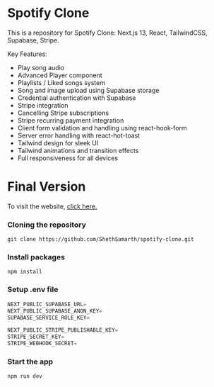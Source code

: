 # Spotify Clone

This is a repository for Spotify Clone: Next.js 13, React, TailwindCSS, Supabase, Stripe.

Key Features:

- Play song audio
- Advanced Player component
- Playlists / Liked songs system
- Song and image upload using Supabase storage
- Credential authentication with Supabase
- Stripe integration
- Cancelling Stripe subscriptions
- Stripe recurring payment integration
- Client form validation and handling using react-hook-form
- Server error handling with react-hot-toast
- Tailwind design for sleek UI
- Tailwind animations and transition effects
- Full responsiveness for all devices

# Final Version

To visit the website, [click here.](https://spotify-clone-ss.vercel.app)

### Cloning the repository

```shell
git clone https://github.com/ShethSamarth/spotify-clone.git
```

### Install packages

```shell
npm install
```

### Setup .env file

```js
NEXT_PUBLIC_SUPABASE_URL=
NEXT_PUBLIC_SUPABASE_ANON_KEY=
SUPABASE_SERVICE_ROLE_KEY=

NEXT_PUBLIC_STRIPE_PUBLISHABLE_KEY=
STRIPE_SECRET_KEY=
STRIPE_WEBHOOK_SECRET=
```

### Start the app

```shell
npm run dev
```
